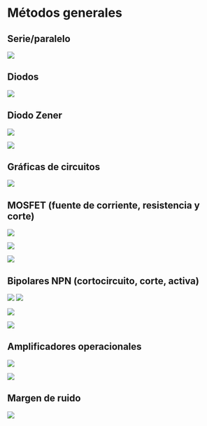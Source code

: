 # Métodos generales
## Serie/paralelo
![](img/IMG_3354.jpeg)

## Diodos
![](img/IMG_3355.jpeg)

## Diodo Zener
![](img/IMG_3356.jpeg)

![](img/IMG_3358.jpeg)

## Gráficas de circuitos
![](img/IMG_3359.jpeg)

## MOSFET (fuente de corriente, resistencia y corte)
![](img/IMG_3360.jpeg)

![](img/IMG_3361.jpeg)

![](img/IMG_3362.jpeg)

## Bipolares NPN (cortocircuito, corte, activa)
![](img/IMG_3365.jpeg)
![](img/IMG_3366.jpeg)

![](img/IMG_3363.jpeg)

![](img/IMG_3364.jpeg)

## Amplificadores operacionales
![](img/IMG_3367.jpeg)

![](img/IMG_3368.jpeg)

## Margen de ruido
![](img/IMG_3369.jpeg)